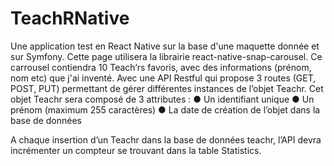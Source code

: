 # TeachRNative
Une application test en React Native sur la base d'une maquette donnée et sur Symfony.
Cette page utilisera la librairie react-native-snap-carousel. Ce carrousel contiendra 10 Teach’rs favoris, avec des informations (prénom, nom etc) que j'ai inventé.
Avec une API Restful qui propose 3 routes (GET, POST, PUT) permettant de gérer différentes instances de l’objet Teachr.
Cet objet Teachr sera composé de 3 attributes :
●	Un identifiant unique
●	Un prénom (maximum 255 caractères)
●	La date de création de l’objet dans la base de données

A chaque insertion d’un Teachr dans la base de données teachr, l’API devra incrémenter un compteur se trouvant dans la table Statistics.
